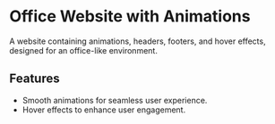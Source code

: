 # Office Website with Animations

A website containing animations, headers, footers, and hover effects, designed for an office-like environment.

## Features

- Smooth animations for seamless user experience.
- Hover effects to enhance user engagement.
